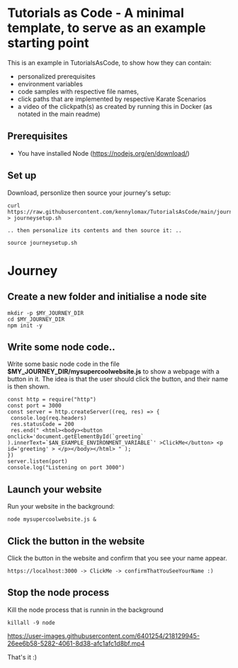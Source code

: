 # Tutorials as Code - A minimal template, to serve as an example starting point

This is an example in TutorialsAsCode, to show how they can contain:

- personalized prerequisites
- environment variables
- code samples with respective file names,
- click paths that are implemented by respective Karate Scenarios
- a video of the clickpath(s) as created by running this in Docker (as notated in the main readme)

## Prerequisites

- You have installed Node (https://nodejs.org/en/download/)

## Set up

Download, personlize then source your journey's setup:

```
curl https://raw.githubusercontent.com/kennylomax/TutorialsAsCode/main/journeys/TutorialAsCode_0.1_Template/journeysetupexample.sh > journeysetup.sh 

.. then personalize its contents and then source it: ..

source journeysetup.sh
```

# Journey

## Create a new folder and initialise a node site

```commands
mkdir -p $MY_JOURNEY_DIR
cd $MY_JOURNEY_DIR
npm init -y
```

## Write some node code..

Write some basic node code in the file **$MY_JOURNEY_DIR/mysupercoolwebsite.js** to show a webpage with a button in it. The idea is that the user should click the button, and their name is then shown.

```file
const http = require("http")
const port = 3000
const server = http.createServer((req, res) => {
 console.log(req.headers)
 res.statusCode = 200
 res.end(" <html><body><button onclick='document.getElementById(`greeting` ).innerText=`$AN_EXAMPLE_ENVIRONMENT_VARIABLE`' >ClickMe</button> <p id='greeting' > </p></body></html> " );
})
server.listen(port)
console.log("Listening on port 3000")
```

## Launch your website

Run your website in the background:

```commands
node mysupercoolwebsite.js &
```

## Click the button in the website

Click the button in the website and confirm that you see your name appear.

```clickpath:confirmThatYouSeeYourName
https://localhost:3000 -> ClickMe -> confirmThatYouSeeYourName :)
```

## Stop the node process

Kill the node process that is runnin in the background

```commands
killall -9 node
```


https://user-images.githubusercontent.com/6401254/218129945-26ee6b58-5282-4061-8d38-afc1afc1d8bf.mp4


That's it :)
